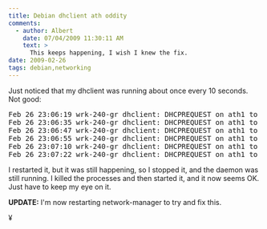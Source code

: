 ```yaml
---
title: Debian dhclient ath oddity 
comments:
  - author: Albert
    date: 07/04/2009 11:30:11 AM
    text: >
      This keeps happening, I wish I knew the fix.
date: 2009-02-26
tags: debian,networking
---
```

Just noticed that my dhclient was running about once every 10 seconds. Not good:

<pre class="sh_log">Feb 26 23:06:19 wrk-240-gr dhclient: DHCPREQUEST on ath1 to 192.168.1.1 port 67
Feb 26 23:06:35 wrk-240-gr dhclient: DHCPREQUEST on ath1 to 192.168.1.1 port 67
Feb 26 23:06:47 wrk-240-gr dhclient: DHCPREQUEST on ath1 to 192.168.1.1 port 67
Feb 26 23:06:55 wrk-240-gr dhclient: DHCPREQUEST on ath1 to 192.168.1.1 port 67
Feb 26 23:07:10 wrk-240-gr dhclient: DHCPREQUEST on ath1 to 192.168.1.1 port 67
Feb 26 23:07:22 wrk-240-gr dhclient: DHCPREQUEST on ath1 to 192.168.1.1 port 67
</pre>

I restarted it, but it was still happening, so I stopped it, and the daemon was still running. I killed the processes and then started it, and it now seems OK. Just have to keep my eye on it.

<b>UPDATE:</b> I'm now restarting network-manager to try and fix this.

¥

